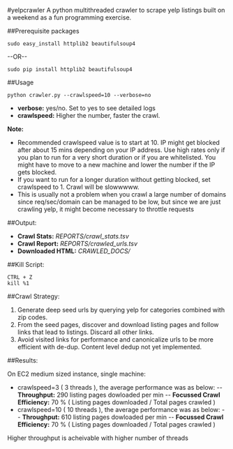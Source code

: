 #yelpcrawler
A python multithreaded crawler to scrape yelp listings built on a weekend as a fun programming exercise.

##Prerequisite packages

    sudo easy_install httplib2 beautifulsoup4

--OR--

    sudo pip install httplib2 beautifulsoup4

##Usage

    python crawler.py --crawlspeed=10 --verbose=no

- **verbose:** yes/no. Set to yes to see detailed logs
- **crawlspeed:** Higher the number, faster the crawl.

**Note:**  
- Recommended crawlspeed value is to start at 10. IP might get blocked after about 15 mins depending on your IP address. Use high rates only if you plan to run for a very short duration or if you are whitelisted. You might have to move to a new machine and lower the number if the IP gets blocked.
- If you want to run for a longer duration without getting blocked, set crawlspeed to 1. Crawl will be slowwwww.
- This is usually not a problem when you crawl a large number of domains since req/sec/domain can be managed to be low, but since we are just crawling yelp, it might become necessary to throttle requests


##Output:

* **Crawl Stats:** *REPORTS/crawl_stats.tsv*
* **Crawl Report:** *REPORTS/crawled_urls.tsv*
* **Downloaded HTML:** *CRAWLED_DOCS/*

##Kill Script:

    CTRL + Z
    kill %1

##Crawl Strategy:

1. Generate deep seed urls by querying yelp for categories combined with zip codes.
2. From the seed pages, discover and download listing pages and follow links that lead to listings. Discard all other links.
3. Avoid visited links for performance and canonicalize urls to be more efficient with de-dup. Content level dedup not yet implemented.

##Results:

On EC2 medium sized instance, single machine:
- crawlspeed=3 ( 3 threads ), the average performance was as below:
-- **Throughput:** 290 listing pages dowloaded per min
-- **Focussed Crawl Efficiency:** 70 % ( Listing pages downloaded / Total pages crawled )
- crawlspeed=10 ( 10 threads ), the average performance was as below:
-- **Throughput:** 610 listing pages dowloaded per min
-- **Focussed Crawl Efficiency:** 70 % ( Listing pages downloaded / Total pages crawled )

Higher throughput is acheivable with higher number of threads
